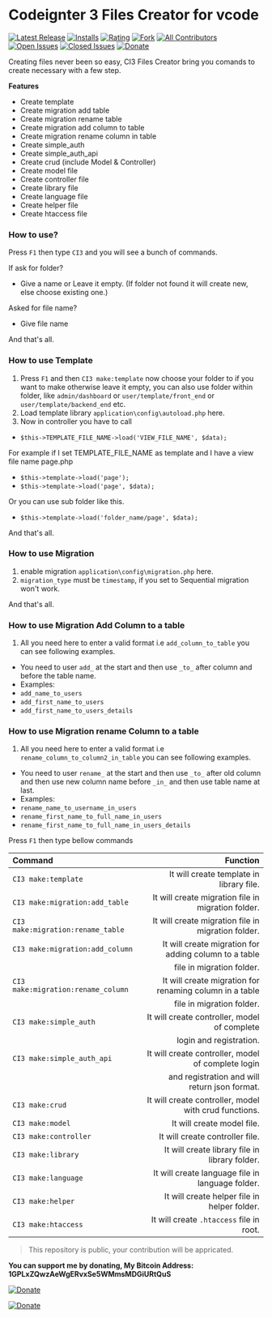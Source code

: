 # Codeignter 3 Files Creator for vcode
[![Latest Release](https://vsmarketplacebadge.apphb.com/version-short/SyedMuradAliShah.codeigniter-3-files-creator.svg)](https://marketplace.visualstudio.com/items?itemName=SyedMuradAliShah.codeigniter-3-files-creator)
[![Installs](https://vsmarketplacebadge.apphb.com/installs-short/SyedMuradAliShah.codeigniter-3-files-creator.svg)](https://marketplace.visualstudio.com/items?itemName=SyedMuradAliShah.codeigniter-3-files-creator)
[![Rating](https://vsmarketplacebadge.apphb.com/rating-short/SyedMuradAliShah.codeigniter-3-files-creator.svg)](https://marketplace.visualstudio.com/items?itemName=SyedMuradAliShah.codeigniter-3-files-creator#review-details)
[![Fork](https://img.shields.io/github/forks/SyedMuradAliShah/codeigniter-3-files-creator.svg)](https://github.com/SyedMuradAliShah/codeigniter-3-files-creator)
[![All Contributors](https://img.shields.io/badge/all_contributors-0-blue.svg?style=flat)](https://github.com/SyedMuradAliShah/codeigniter-3-files-creator#contributors)
[![Open Issues](https://img.shields.io/github/issues-raw/SyedMuradAliShah/codeigniter-3-files-creator.svg?style=flat)](https://github.com/SyedMuradAliShah/codeigniter-3-files-creator/issues?q=is%3Aissue+is%3Aopen)
[![Closed Issues](https://img.shields.io/github/issues-closed-raw/SyedMuradAliShah/codeigniter-3-files-creator.svg?style=flat)](https://github.com/SyedMuradAliShah/codeigniter-3-files-creator/issues?q=is%3Aissue+is%3Aclosed)
[![Donate](https://img.shields.io/liberapay/patrons/SyedMuradAliShah.svg?style=flat)](https://liberapay.com/SyedMuradAliShah/donate)



Creating files never been so easy, CI3 Files Creator bring you comands to create necessary with a few step.

**Features**
- Create template
- Create migration add table
- Create migration rename table
- Create migration add column to table
- Create migration rename column in table
- Create simple_auth
- Create simple_auth_api
- Create crud (include Model & Controller)
- Create model file
- Create controller file
- Create library file
- Create language file
- Create helper file
- Create htaccess file

### How to use?
Press `F1` then type `CI3` and you will see a bunch of commands.

If ask for folder?
- Give a name or Leave it empty. (If folder not found it will create new, else choose existing one.)

Asked for file name?
- Give file name

And that's all.

### How to use Template
1. Press `F1` and then `CI3 make:template` now choose your folder to if you want to make otherwise leave it empty, you can also use folder within folder, like `admin/dashboard` or `user/template/front_end` or `user/template/backend_end` etc.
2. Load template library `application\config\autoload.php` here.
3. Now in controller you have to call 
- `$this->TEMPLATE_FILE_NAME->load('VIEW_FILE_NAME', $data);`

For example if I set TEMPLATE_FILE_NAME as template and I have a view file name page.php
- `$this->template->load('page');`
- `$this->template->load('page', $data);`

Or you can use sub folder like this.
- `$this->template->load('folder_name/page', $data);`

And that's all.


### How to use Migration
1. enable migration `application\config\migration.php` here.
2. `migration_type` must be `timestamp`, if you set to Sequential migration won't work.

And that's all.

### How to use Migration Add Column to a table
1. All you need here to enter a valid format i.e `add_column_to_table` you can see following examples.
- You need to user `add_` at the start and then use `_to_` after column and before the table name. 
- Examples:
- `add_name_to_users`
- `add_first_name_to_users`
- `add_first_name_to_users_details`


### How to use Migration rename Column to a table
1. All you need here to enter a valid format i.e `rename_column_to_column2_in_table` you can see following examples.
- You need to user `rename_` at the start and then use `_to_` after old column and then use new column name before `_in_` and then use table name at last. 
- Examples:
- `rename_name_to_username_in_users`
- `rename_first_name_to_full_name_in_users`
- `rename_first_name_to_full_name_in_users_details`


Press `F1` then type bellow commands

| Command                            |                                                Function |
| :--------------------------------- | ------------------------------------------------------: |
| `CI3 make:template`                |                It will create template in library file. |
| `CI3 make:migration:add_table`     |      It will create migration file in migration folder. |
| `CI3 make:migration:rename_table`  |      It will create migration file in migration folder. |
| `CI3 make:migration:add_column`    |   It will create migration for adding column to a table |
|                                    |                               file in migration folder. |
| `CI3 make:migration:rename_column` | It will create migration for renaming column in a table |
|                                    |                               file in migration folder. |
| `CI3 make:simple_auth`             |            It will create controller, model of complete |
|                                    |                                 login and registration. |
| `CI3 make:simple_auth_api`         |      It will create controller, model of complete login |
|                                    |           and registration and will return json format. |
| `CI3 make:crud`                    |   It will create controller, model with crud functions. |
| `CI3 make:model`                   |                              It will create model file. |
| `CI3 make:controller`              |                         It will create controller file. |
| `CI3 make:library`                 |          It will create library file in library folder. |
| `CI3 make:language`                |        It will create language file in language folder. |
| `CI3 make:helper`                  |            It will create helper file in helper folder. |
| `CI3 make:htaccess`                |                It will create `.htaccess` file in root. |



> This repository is public, your contribution will be appricated.


**You can support me by donating, My Bitcoin Address: 1GPLxZQwzAeWgERvxSe5WMmsMDGiURtQuS**

[![Donate](https://i.imgur.com/W6ggNR5.png)](://bitcoin:1GPLxZQwzAeWgERvxSe5WMmsMDGiURtQuS)

[![Donate](https://i.imgur.com/2v7VgCu.png)](://bitcoin:1GPLxZQwzAeWgERvxSe5WMmsMDGiURtQuS)